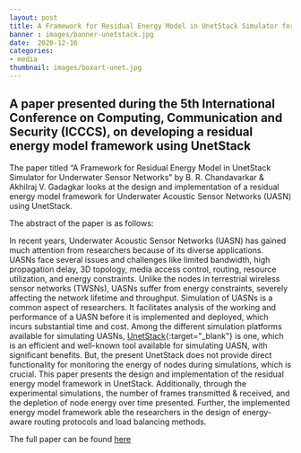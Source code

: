 ```yaml
---
layout: post
title: A Framework for Residual Energy Model in UnetStack Simulator for Underwater Sensor Networks
banner : images/banner-unetstack.jpg
date:  2020-12-16
categories:
- media
thumbnail: images/boxart-unet.jpg
---
```

## A paper presented during the 5th International Conference on Computing, Communication and Security (ICCCS), on developing a residual energy model framework using UnetStack

The paper titled “A Framework for Residual Energy Model in UnetStack Simulator for Underwater Sensor Networks” by B. R. Chandavarkar & Akhilraj V. Gadagkar looks at the design and implementation of a residual energy model framework for Underwater Acoustic Sensor Networks (UASN) using UnetStack.

The abstract of the paper is as follows:

In recent years, Underwater Acoustic Sensor Networks (UASN) has gained much attention from researchers because of its diverse applications. UASNs face several issues and challenges like limited bandwidth, high propagation delay, 3D topology, media access control, routing, resource utilization, and energy constraints. Unlike the nodes in terrestrial wireless sensor networks (TWSNs), UASNs suffer from energy constraints, severely affecting the network lifetime and throughput. Simulation of UASNs is a common aspect of researchers. It facilitates analysis of the working and performance of a UASN before it is implemented and deployed, which incurs substantial time and cost. Among the different simulation platforms available for simulating UASNs, [UnetStack](https://unetstack.net/){:target="_blank"} is one, which is an efficient and well-known tool available for simulating UASN, with significant benefits. But, the present UnetStack does not provide direct functionality for monitoring the energy of nodes during simulations, which is crucial. This paper presents the design and implementation of the residual energy model framework in UnetStack. Additionally, through the experimental simulations, the number of frames transmitted & received, and the depletion of node energy over time presented. Further, the implemented energy model framework able the researchers in the design of energy-aware routing protocols and load balancing methods.

The full paper can be found [here](https://ieeexplore.ieee.org/abstract/document/9277035)

